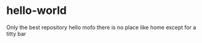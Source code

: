 # hello-world
Only the best repository
hello mofo
there is no place like home except for a titty bar

